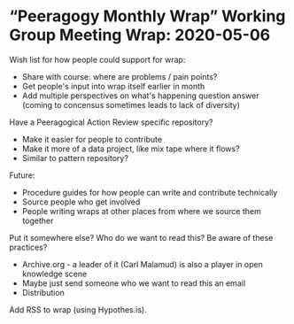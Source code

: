 # “Peeragogy Monthly Wrap” Working Group Meeting Wrap: 2020-05-06

Wish list for how people could support for wrap:
* Share with course: where are problems / pain points?
* Get people's input into wrap itself earlier in month
* Add multiple perspectives on what's happening question answer (coming to concensus sometimes leads to lack of diversity)

Have a Peeragogical Action Review specific repository?
* Make it easier for people to contribute
* Make it more of a data project, like mix tape where it flows?
* Similar to pattern repository?

Future:
* Procedure guides for how people can write and contribute technically
* Source people who get involved
* People writing wraps at other places from where we source them together

Put it somewhere else? Who do we want to read this? Be aware of these practices?
* Archive.org - a leader of it (Carl Malamud) is also a player in open knowledge scene
* Maybe just send someone who we want to read this an email
* Distribution

Add RSS to wrap (using Hypothes.is).
